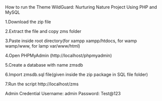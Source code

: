 How to run the Theme WildGuard: Nurturing Nature Project Using PHP and MySQL

1.Download the zip file

2.Extract the file and copy zms folder

3.Paste inside root directory(for xampp xampp/htdocs, for wamp wamp/www, for lamp var/www/html)

4.Open PHPMyAdmin (http://localhost/phpmyadmin)

5.Create a database with name zmsdb

6.Import zmsdb.sql file(given inside the zip package in SQL file folder)

7.Run the script http://localhost/zms

Admin Credential
Username: admin
Password: Test@123
